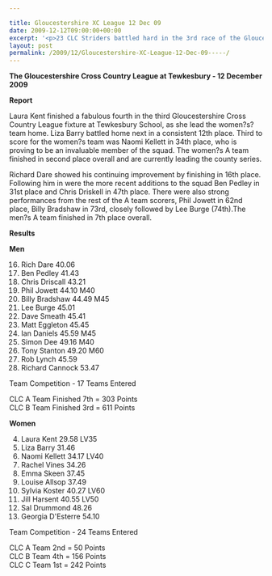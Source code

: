 ```yaml
---

title: Gloucestershire XC League 12 Dec 09
date: 2009-12-12T09:00:00+00:00
excerpt: '<p>23 CLC Striders battled hard in the 3rd race of the Gloucestershire Cross Country League. Despite problems with his PC, Brendan managed to send the following message; You all mean so much to me and I feel very proud of you all for taking the time out from your Christmas shopping to run for this special club, Brendan Ward (Club Chairman) Glos XC League #3 12 Dec 2009 Photos + Video Report Results</p>'
layout: post
permalink: /2009/12/Gloucestershire-XC-League-12-Dec-09-----/
---
```

**The Gloucestershire Cross Country League at Tewkesbury - 12 December 2009**

**<a name="Report"></a><a name="Report"></a>**

**Report**

Laura Kent finished a fabulous fourth in the third Gloucestershire Cross Country League fixture at Tewkesbury School, as she lead the women?s? team home. Liza Barry battled home next in a consistent 12th place. Third to score for the women?s team was Naomi Kellett in 34th place, who is proving to be an invaluable member of the squad. The women?s A team finished in second place overall and are currently leading the county series. 

Richard Dare showed his continuing improvement by finishing in 16th place. Following him in were the more recent additions to the squad Ben Pedley in 31st place and Chris Driskell in 47th place. There were also strong performances from the rest of the A team scorers, Phil Jowett in 62nd place, Billy Bradshaw in 73rd, closely followed by Lee Burge (74th).The men?s A team finished in 7th place overall. 

**Results**

**Men**

16. Rich Dare 40.06  
31. Ben Pedley 41.43  
47. Chris Driscall 43.21  
62. Phil Jowett 44.10 M40  
73. Billy Bradshaw 44.49 M45  
74. Lee Burge 45.01  
84. Dave Smeath 45.41  
86. Matt Eggleton 45.45  
87. Ian Daniels 45.59 M45  
115. Simon Dee 49.16 M40  
165. Tony Stanton 49.20 M60  
123. Rob Lynch 45.59  
142. Richard Cannock 53.47

Team Competition - 17 Teams Entered

CLC A Team Finished 7th = 303 Points  
CLC B Team Finished 3rd = 611 Points

**Women**

4. Laura Kent 29.58 LV35  
12. Liza Barry 31.46  
34. Naomi Kellett 34.17 LV40  
37. Rachel Vines 34.26  
59. Emma Skeen 37.45  
60. Louise Allsop 37.49  
72. Sylvia Koster 40.27 LV60  
76. Jill Harsent 40.55 LV50  
94. Sal Drummond 48.26  
96. Georgia D'Esterre 54.10

Team Competition - 24 Teams Entered

CLC A Team 2nd = 50 Points  
CLC B Team 4th = 156 Points  
CLC C Team 1st = 242 Points